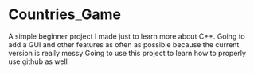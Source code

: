 # Countries_Game
A simple beginner project I made just to learn more about C++. Going to add a GUI and other features as often as possible because the current version is really messy
Going to use this project to learn how to properly use github as well
